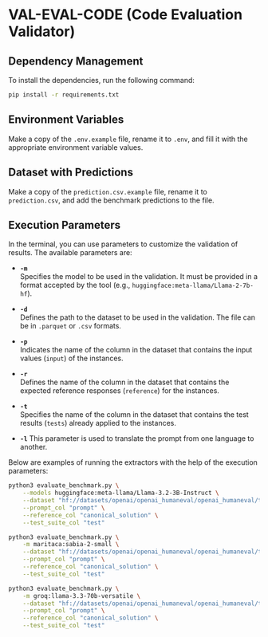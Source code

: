 # VAL-EVAL-CODE (Code Evaluation Validator)

## Dependency Management

To install the dependencies, run the following command:
```bash
pip install -r requirements.txt
```

## Environment Variables

Make a copy of the `.env.example` file, rename it to `.env`, and fill it with the appropriate environment variable values.

## Dataset with Predictions

Make a copy of the `prediction.csv.example` file, rename it to `prediction.csv`, and add the benchmark predictions to the file.

## Execution Parameters

In the terminal, you can use parameters to customize the validation of results. The available parameters are:

- **`-m`**  
  Specifies the model to be used in the validation. It must be provided in a format accepted by the tool (e.g., `huggingface:meta-llama/Llama-2-7b-hf`).  

- **`-d`**  
  Defines the path to the dataset to be used in the validation. The file can be in `.parquet` or `.csv` formats.  

- **`-p`**  
  Indicates the name of the column in the dataset that contains the input values (`input`) of the instances.  

- **`-r`**  
  Defines the name of the column in the dataset that contains the expected reference responses (`reference`) for the instances.  

- **`-t`**  
  Specifies the name of the column in the dataset that contains the test results (`tests`) already applied to the instances.  

- **`-l`**
  This parameter is used to translate the prompt from one language to another.

Below are examples of running the extractors with the help of the execution parameters:

```bash
python3 evaluate_benchmark.py \
    --models huggingface:meta-llama/Llama-3.2-3B-Instruct \
    --dataset "hf://datasets/openai/openai_humaneval/openai_humaneval/test-00000-of-00001.parquet" \
    --prompt_col "prompt" \
    --reference_col "canonical_solution" \
    --test_suite_col "test"

python3 evaluate_benchmark.py \
    -m maritaca:sabia-2-small \
    --dataset "hf://datasets/openai/openai_humaneval/openai_humaneval/test-00000-of-00001.parquet" \
    --prompt_col "prompt" \
    --reference_col "canonical_solution" \
    --test_suite_col "test"

python3 evaluate_benchmark.py \
    -m groq:llama-3.3-70b-versatile \
    --dataset "hf://datasets/openai/openai_humaneval/openai_humaneval/test-00000-of-00001.parquet" \
    --prompt_col "prompt" \
    --reference_col "canonical_solution" \
    --test_suite_col "test"
